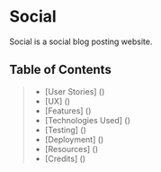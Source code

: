 # Social
Social is a social blog posting website.

## Table of Contents
> - [User Stories] ()
> - [UX] ()
> - [Features] ()
> - [Technologies Used] ()
> - [Testing] ()
> - [Deployment] ()
> - [Resources] ()
> - [Credits] ()